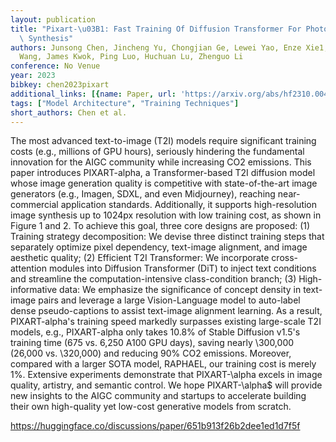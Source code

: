 ```yaml
---
layout: publication
title: "Pixart-\u03B1: Fast Training Of Diffusion Transformer For Photorealistic Text-to-image\
  \ Synthesis"
authors: Junsong Chen, Jincheng Yu, Chongjian Ge, Lewei Yao, Enze Xie1, Yue Wu, Zhongdao
  Wang, James Kwok, Ping Luo, Huchuan Lu, Zhenguo Li
conference: No Venue
year: 2023
bibkey: chen2023pixart
additional_links: [{name: Paper, url: 'https://arxiv.org/abs/hf2310.00426'}]
tags: ["Model Architecture", "Training Techniques"]
short_authors: Chen et al.
---
```

The most advanced text-to-image (T2I) models require significant training costs (e.g., millions of GPU hours), seriously hindering the fundamental innovation for the AIGC community while increasing CO2 emissions. This paper introduces PIXART-alpha, a Transformer-based T2I diffusion model whose image generation quality is competitive with state-of-the-art image generators (e.g., Imagen, SDXL, and even Midjourney), reaching near-commercial application standards. Additionally, it supports high-resolution image synthesis up to 1024px resolution with low training cost, as shown in Figure 1 and 2. To achieve this goal, three core designs are proposed: (1) Training strategy decomposition: We devise three distinct training steps that separately optimize pixel dependency, text-image alignment, and image aesthetic quality; (2) Efficient T2I Transformer: We incorporate cross-attention modules into Diffusion Transformer (DiT) to inject text conditions and streamline the computation-intensive class-condition branch; (3) High-informative data: We emphasize the significance of concept density in text-image pairs and leverage a large Vision-Language model to auto-label dense pseudo-captions to assist text-image alignment learning. As a result, PIXART-alpha's training speed markedly surpasses existing large-scale T2I models, e.g., PIXART-alpha only takes 10.8% of Stable Diffusion v1.5's training time (675 vs. 6,250 A100 GPU days), saving nearly \300,000 (26,000 vs. \320,000) and reducing 90% CO2 emissions. Moreover, compared with a larger SOTA model, RAPHAEL, our training cost is merely 1%. Extensive experiments demonstrate that PIXART-\alpha excels in image quality, artistry, and semantic control. We hope PIXART-\alpha$ will provide new insights to the AIGC community and startups to accelerate building their own high-quality yet low-cost generative models from scratch.

https://huggingface.co/discussions/paper/651b913f26b2dee1ed1d7f5f
